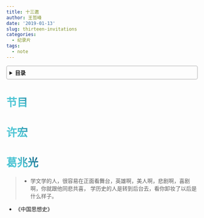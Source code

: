 ```yaml
---
title: 十三邀
author: 王哲峰
date: '2019-01-13'
slug: thirteen-invitations
categories:
  - 纪录片
tags:
  - note
---
```


<style>
h1 {
  background-color: #2B90B6;
  background-image: linear-gradient(45deg, #4EC5D4 10%, #146b8c 20%);
  background-size: 100%;
  -webkit-background-clip: text;
  -moz-background-clip: text;
  -webkit-text-fill-color: transparent;
  -moz-text-fill-color: transparent;
}
h2 {
  background-color: #2B90B6;
  background-image: linear-gradient(45deg, #4EC5D4 10%, #146b8c 20%);
  background-size: 100%;
  -webkit-background-clip: text;
  -moz-background-clip: text;
  -webkit-text-fill-color: transparent;
  -moz-text-fill-color: transparent;
}

details {
    border: 1px solid #aaa;
    border-radius: 4px;
    padding: .5em .5em 0;
}

summary {
    font-weight: bold;
    margin: -.5em -.5em 0;
    padding: .5em;
}

details[open] {
    padding: .5em;
}

details[open] summary {
    border-bottom: 1px solid #aaa;
    margin-bottom: .5em;
}
</style>

<details><summary>目录</summary><p>

- [目录](#目录)
</p></details><p></p>



# 节目


# 许宏


# 葛兆光

> - 学文学的人，很容易在正面看舞台，英雄啊，美人啊，悲剧啊，喜剧啊，你就跟他同悲共喜，
    学历史的人是转到后台去，看你卸妆了以后是什么样子。

- 《中国思想史》
